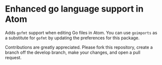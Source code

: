 # Enhanced go language support in Atom

Adds `gofmt` support when editing Go files in Atom. You can use `goimports` as a
substitute for `gofmt` by updating the preferences for this package.

Contributions are greatly appreciated. Please fork this repository, create a
branch off the develop branch, make your changes, and open a pull request.
